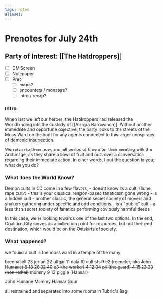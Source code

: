 ```yaml
---
tags: notes
aliases:
---
```


# Prenotes for July 24th
## Party of Interest: [[The Hatdroppers]]
- [ ] DM Screen
- [ ] Notepaper
- [ ] Prep
	- [ ] maps?
	- [ ] encounters / monsters?
	- [ ] intro / recap?

### Intro

When last we left our heroes, the Hatdroppers had released the Worldbinding into the custody of [[Alergra Barrowinch]]. Without another immediate and opportune objective, the party looks to the streets of the Moss Ward on the hunt for any agents connected to this larger conspiracy of demonic insurrection. 

We return to them now, a small period of time after their meeting with the Archmage, as they share a bowl of fruit and nuts over a conversation regarding their immediate action. In other words, I put the question to you; what do you do?

### What does the World Know?

Demon cults in CC come in a few flavors,
	- doesnt know its a cult, (Sune rape cult?)
		- this is your classical religion-based fanaticism gone wrong
	- is a hidden cult
		- another classic, the general secret society of movers and shakers gathering under specific and odd conditions
	- is a "public" cult
		- a less than secret society of fanatics performing obviously harmful deeds

In this case, we're looking towards one of the last two options. In the end, Coalition City serves as a collection point for resources, but not their end destination, which would be on the Outskirts of society. 

### What happened?

we found a cult in the moss ward in a temple of the many

breenabell 23
jerran 22
ulfgar 11
nala 10
cultists 9
~~c2 (recruiter, aka John Humane) 8 18 26 32 40~~
~~c3 (the worker) 4 12 34~~
~~c4 (the guard) 4 15 23 33 (non-lethal)~~
mommy 9 13 
piggie (Hannar)

John Humane
Mommy
Hannar Gour

all restrained and separated into some rooms in Tubric's Bag